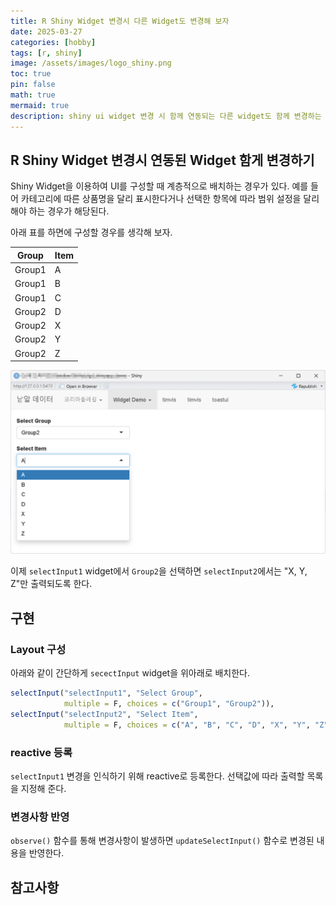 ```yaml
---
title: R Shiny Widget 변경시 다른 Widget도 변경해 보자
date: 2025-03-27 
categories: [hobby]
tags: [r, shiny]
image: /assets/images/logo_shiny.png
toc: true
pin: false
math: true
mermaid: true
description: shiny ui widget 변경 시 함께 연동되는 다른 widget도 함께 변경하는 방법을 알아본다.
---
```


## R Shiny Widget 변경시 연동된 Widget 함게 변경하기

Shiny Widget을 이용하여 UI를 구성할 때 계층적으로 배치하는 경우가 있다. 예를 들어 카테고리에 따른 상품명을 달리 표시한다거나 선택한 항목에 따라 범위 설정을 달리해야 하는 경우가 해당된다.

아래 표를 하면에 구성할 경우를 생각해 보자.

Group|Item
-|-
Group1|A
Group1|B
Group1|C
Group2|D
Group2|X
Group2|Y
Group2|Z


![](/assets/images/2025-3-27-reactive-widgets-in-shiny.png)

이제 `selectInput1` widget에서 `Group2`을 선택하면 `selectInput2`에서는 "X, Y, Z"만 출력되도록 한다.

## 구현

### Layout 구성

아래와 같이 간단하게 `secectInput` widget을 위아래로 배치한다.

```r
selectInput("selectInput1", "Select Group", 
            multiple = F, choices = c("Group1", "Group2")),
selectInput("selectInput2", "Select Item",
            multiple = F, choices = c("A", "B", "C", "D", "X", "Y", "Z")))
```

### reactive 등록

`selectInput1` 변경을 인식하기 위해 reactive로 등록한다. 선택값에 따라 출력할 목록을 지정해 준다.

### 변경사항 반영
`observe()` 함수를 통해 변경사항이 발생하면 `updateSelectInput()` 함수로 변경된 내용을 반영한다.

## 참고사항



